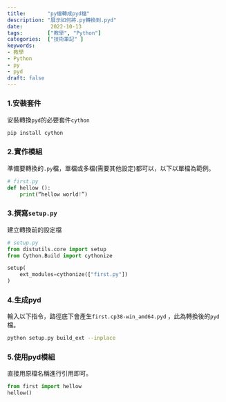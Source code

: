 ```yaml
---
title:       "py檔轉成pyd檔"
description: "展示如何將.py轉換到.pyd"
date:         2022-10-13
tags:        ["教學", "Python"]
categories:  ["技術筆記" ]
keywords:
- 教學
- Python
- py
- pyd
draft: false
---
```



### 1.安裝套件

安裝轉換`pyd`的必要套件`cython`

```bash
pip install cython
```

### 2.實作模組

準備要轉換的`.py`檔，單檔或多檔(需要其他設定)都可以，以下以單檔為範例。

```python
# first.py
def hellow ():
	print(“hellow world!”)
```

### 3.撰寫`setup.py`

建立轉換前的設定檔

```python
# setup.py
from distutils.core import setup
from Cython.Build import cythonize

setup(
	ext_modules=cythonize(["first.py"])
)
```

### 4.生成pyd

輸入以下指令，路徑底下會產生`first.cp38-win_amd64.pyd` ，此為轉換後的`pyd`檔。

```bash
python setup.py build_ext --inplace
```

### 5.使用pyd模組

直接用原檔名稱進行引用即可。

```python
from first import hellow
hellow()
```